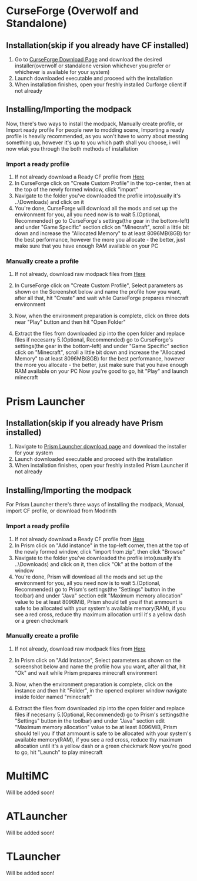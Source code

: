 # CurseForge (Overwolf and Standalone)
 ## Installation(skip if you already have CF installed)
  1. Go to [CurseForge Download Page](https://download.curseforge.com/) and download the desired installer(overwolf or standalone version whichever you prefer or whichever is available for your system)
  2. Launch downloaded executable and proceed with the installation
  3. When installation finishes, open your freshly installed Curforge client if not already
 ## Installing/Importing the modpack
  Now, there's two ways to install the modpack, Manually create profile, or Import ready profile
  For people new to modding scene, Importing a ready profile is heavily recommended, as you won't have to worry about messing something up, however it's up to you which path shall you choose, i will now wlak you through the both methods of installation
  ### Import a ready profile
   1. If not already download a Ready CF profile from [Here](https://drive.google.com/file/d/11OQbEpRqpcFkeRE3G_jwlXbwtKBrHZs3/view?usp=share_link)
   2. In CurseForge click on "Create Custom Profile" in the top-center, then at the top of the newly formed window, click "import"
   3. Navigate to the folder you've downloaded the profile into(usually it's ..\Downloads) and click on it
   4. You're done, CurseForge will download all the mods and set up the environment for you, all you need now is to wait
   5.(Optional, Recommended) go to CurseForge's settings(the gear in the bottom-left) and under "Game Specific" section click on "Minecraft", scroll a little bit down and increase the "Allocated Memory" to at least 8096MB(8GB) for the best performance, however the more you allocate - the better, just make sure that you have enough RAM available on your PC
  ### Manually create a profile
   1. If not already, download raw modpack files from [Here](https://www.dropbox.com/sh/bysbawq6t98li80/AAALsWCoH41dsXaiBdDc2efRa?dl=0)
   2. In CurseForge click on "Create Custom Profile", Select parameters as shown on the Screenshot below and name the profile how you want, after all that, hit "Create" and wait while CurseForge prepares minecraft environment

   3. Now, when the environment preparation is complete, click on three dots near "Play" button and then hit "Open Folder"
   4. Extract the files from downloaded zip into the open folder and replace files if necesarry
   5.(Optional, Recommended) go to CurseForge's settings(the gear in the bottom-left) and under "Game Specific" section click on "Minecraft", scroll a little bit down and increase the "Allocated Memory" to at least 8096MB(8GB) for the best performance, however the more you allocate - the better, just make sure that you have enough RAM available on your PC
    Now you're good to go, hit "Play" and launch minecraft

# Prism Launcher
 ## Installation(skip if you already have Prism installed)
  1. Navigate to [Prism Launcher download page](https://prismlauncher.org/download/) and download the installer for your system
  2. Launch downloaded executable and proceed with the installation
  3. When installation finishes, open your freshly installed Prism Launcher if not already
 ## Installing/Importing the modpack
  For Prism Launcher there's three ways of installing the modpack, Manual, import CF profile, or download from Modrinth
  ### Import a ready profile
   1. If not already download a Ready CF profile from [Here](https://drive.google.com/file/d/11OQbEpRqpcFkeRE3G_jwlXbwtKBrHZs3/view?usp=share_link)
   2. In Prism click on "Add instance" in the top-left corner, then at the top of the newly formed window, click "import from zip", then click "Browse"
   3. Navigate to the folder you've downloaded the profile into(usually it's ..\Downloads) and click on it, then click "Ok" at the bottom of the window
   4. You're done, Prism will download all the mods and set up the environment for you, all you need now is to wait
   5.(Optional, Recommended) go to Prism's settings(the "Settings" button in the toolbar) and under "Java" section edit "Maximum memory allocation" value to be at least 8096MiB, Prism should tell you if that ammount is safe to be allocated with your system's available memory(RAM), if you see a red cross, reduce thу maximum allocation until it's a yellow dash or a green checkmark
  ### Manually create a profile
   1. If not already, download raw modpack files from [Here](https://www.dropbox.com/sh/bysbawq6t98li80/AAALsWCoH41dsXaiBdDc2efRa?dl=0)
   2. In Prism click on "Add Instance", Select parameters as shown on the screenshot below and name the profile how you want, after all that, hit "Ok" and wait while Prism prepares minecraft environment

   3. Now, when the environment preparation is complete, click on the instance and then hit "Folder", in the opened explorer window navigate inside folder named "minecraft"
   4. Extract the files from downloaded zip into the open folder and replace files if necesarry
   5.(Optional, Recommended) go to Prism's settings(the "Settings" button in the toolbar) and under "Java" section edit "Maximum memory allocation" value to be at least 8096MiB, Prism should tell you if that ammount is safe to be allocated with your system's available memory(RAM), if you see a red cross, reduce thу maximum allocation until it's a yellow dash or a green checkmark
  Now you're good to go, hit "Launch" to play minecraft

# MultiMC
Will be added soon!

# ATLauncher
Will be added soon!

# TLauncher
Will be added soon!
